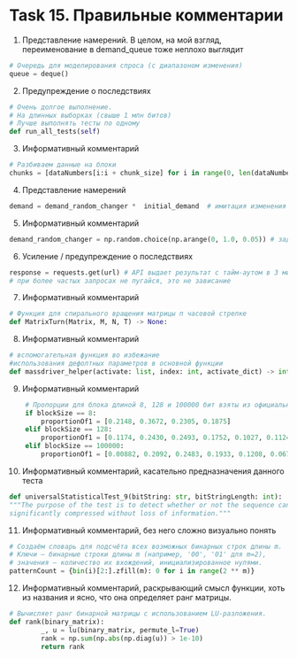 # Task 15. Правильные комментарии

1) Представление намерений. В целом, на мой взгляд, переименование в demand_queue тоже неплохо выглядит
```python
# Очередь для моделирования спроса (с диапазоном изменения)
queue = deque()

```

2) Предупреждение о последствиях

```python
# Очень долгое выполнение. 
# На длинных выборках (свыше 1 млн битов)
# Лучше выполнять тесты по одному
def run_all_tests(self)

```

3) Информативный комментарий

```python
# Разбиваем данные на блоки
chunks = [dataNumbers[i:i + chunk_size] for i in range(0, len(dataNumbers), chunk_size)]

```

4) Представление намерений

```python
demand = demand_random_changer *  initial_demand  # имитация изменения спроса

```

5) Информативный комментарий

```python
demand_random_changer = np.random.choice(np.arange(0, 1.0, 0.05)) # задаем вариативность спроса от нуля до 100 процентов с шагом в пять процентов

```
6) Усиление / предупреждение о последствиях

```python
response = requests.get(url) # API выдает результат с тайм-аутом в 3 минут
# при более частых запросах не пугайся, это не зависание

```

7) Информативный комментарий

```python
# Функция для спирального вращения матрицы п часовой стрелке
def MatrixTurn(Matrix, M, N, T) -> None: 

```

8) Информативный комментарий

```python
# вспомогательная функция во избежание 
#использования дефолтных параметров в основной функции
def massdriver_helper(activate: list, index: int, activate_dict) -> int: 

```

9) Информативный комментарий

```python
    # Пропорции для блока длиной 8, 128 и 100000 бит взяты из официальной документации
    if blockSize == 8:
        proportionOf1 = [0.2148, 0.3672, 0.2305, 0.1875]
    elif blockSize == 128:
        proportionOf1 = [0.1174, 0.2430, 0.2493, 0.1752, 0.1027, 0.1124]
    elif blockSize == 100000:
        proportionOf1 = [0.00882, 0.2092, 0.2483, 0.1933, 0.1208, 0.0675, 0.0727]

```

10) Информативный комментарий, касательно предназначения данного теста

```python
def universalStatisticalTest_9(bitString: str, bitStringLength: int):
"""The purpose of the test is to detect whether or not the sequence can be
significantly compressed without loss of information."""

```

11) Информативный комментарий, без него сложно визуально понять

```python
# Создаём словарь для подсчёта всех возможных бинарных строк длины m.
# Ключи — бинарные строки длины m (например, '00', '01' для m=2),
# значения — количество их вхождений, инициализированное нулями.
patternCount = {bin(i)[2:].zfill(m): 0 for i in range(2 ** m)}

```

12) Информативный комментарий, раскрывающий смысл функции, хоть из названия и ясно, что она определяет ранг матрицы.

```python
# Вычисляет ранг бинарной матрицы с использованием LU-разложения.
def rank(binary_matrix):
        _, u = lu(binary_matrix, permute_l=True)
        rank = np.sum(np.abs(np.diag(u)) > 1e-10)
        return rank

```
